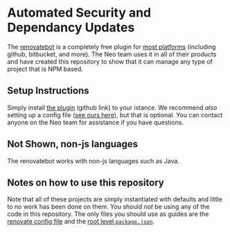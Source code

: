 # Automated Security and Dependancy Updates

The [renovatebot](https://github.com/renovatebot/renovate) is a completely free plugin for [most platforms](https://github.com/renovatebot/renovate#supported-platforms) (including github, bitbucket, and more). The Neo team uses it in all of their products and have created this repository to show that it can manage any type of project that is NPM based.

## Setup Instructions

Simply install [the plugin](https://github.com/apps/renovate) (github link) to your istance. We recommend _also_ setting up a config file ([see ours here](./.github/renovate.json5)), but that is optional. You can contact anyone on the Neo team for assistance if you have questions.

## Not Shown, non-js languages

The renovatebot works with non-js languages such as Java.

## Notes on how to use this repository

Note that all of these projects are simply instantiated with defaults and little to no work has been done on them. You should _not_ be using any of the code in this repository. The only files you should use as guides are the [renovate config file](./.github/renovate.json5) and the [root level `package.json`](./package.json).

